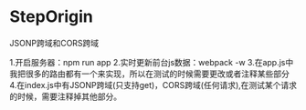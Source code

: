 # StepOrigin
JSONP跨域和CORS跨域

1.开启服务器：npm run app
2.实时更新前台js数据：webpack -w
3.在app.js中我把很多的路由都有一个来实现，所以在测试的时候需要更改或者注释某些部分
4.在index.js中有JSONP跨域(只支持get)，CORS跨域(任何请求),在测试某个请求的时候，需要注释掉其他部分。
